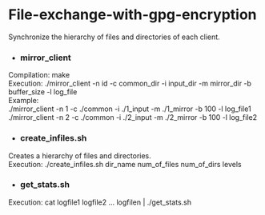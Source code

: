 # File-exchange-with-gpg-encryption
Synchronize the hierarchy of files and directories of each client.  

- ### mirror_client  
Compilation: make  
Execution: ./mirror_client -n id -c common_dir -i input_dir -m mirror_dir -b buffer_size -l log_file  
Example:  
./mirror_client -n 1 -c ./common -i ./1_input -m ./1_mirror -b 100 -l log_file1  
./mirror_client -n 2 -c ./common -i ./2_input -m ./2_mirror -b 100 -l log_file2  

- ### create_infiles.sh   
Creates a hierarchy of files and directories.  
Execution: ./create_infiles.sh dir_name num_of_files num_of_dirs levels  

- ### get_stats.sh  
Execution: cat logfile1 logfile2 ... logfilen | ./get_stats.sh   
